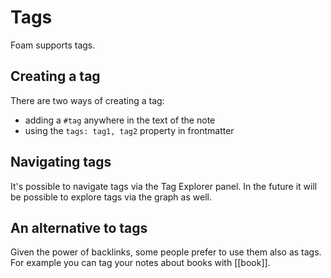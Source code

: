 # Tags

Foam supports tags.

## Creating a tag

There are two ways of creating a tag:

- adding a `#tag` anywhere in the text of the note
- using the `tags: tag1, tag2` property in frontmatter

## Navigating tags

It's possible to navigate tags via the Tag Explorer panel.
In the future it will be possible to explore tags via the graph as well.

## An alternative to tags

Given the power of backlinks, some people prefer to use them also as tags.
For example you can tag your notes about books with [[book]].
